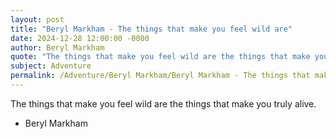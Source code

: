 ```yaml
---
layout: post
title: "Beryl Markham - The things that make you feel wild are"
date: 2024-12-28 12:00:00 -0000
author: Beryl Markham
quote: "The things that make you feel wild are the things that make you truly alive."
subject: Adventure
permalink: /Adventure/Beryl Markham/Beryl Markham - The things that make you feel wild are
---
```


The things that make you feel wild are the things that make you truly alive.

- Beryl Markham
